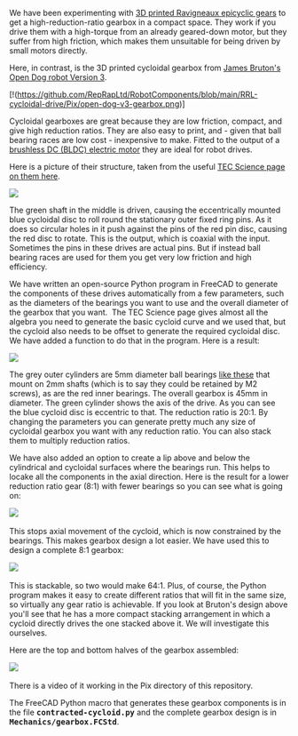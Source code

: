 We have been experimenting with [3D printed Ravigneaux epicyclic gears](https://reprapltd.com/printing-ravigneaux-epicyclic-gearboxes/) to get a high-reduction-ratio gearbox in a compact space. They work if you drive them with a high-torque from an already geared-down motor, but they suffer from high friction, which makes them unsuitable for being driven by small motors directly. 

Here, in contrast, is the 3D printed cycloidal gearbox from [James Bruton's Open Dog robot Version 3](https://www.youtube.com/watch?v=yXA_KeuYpCY). 

[!(https://github.com/RepRapLtd/RobotComponents/blob/main/RRL-cycloidal-drive/Pix/open-dog-v3-gearbox.png)]
  

Cycloidal gearboxes are great because they are low friction, compact, and give high reduction ratios. They are also easy to print, and - given that ball bearing races are low cost - inexpensive to make. Fitted to the output of a [brushless DC (BLDC) electric motor](https://reprapltd.com/3d-printed-electric-motor-some-assembly-required/) they are ideal for robot drives. 

Here is a picture of their structure, taken from the useful [TEC Science page on them here](https://www.tec-science.com/mechanical-power-transmission/planetary-gear/construction-of-the-cycloidal-disc/).

[![](https://reprapltd.com/wp-content/uploads/2021/10/en-cycloidal-drive-speed-reducer-operating-principle-assembly-1024x576.jpg)](https://reprapltd.com/wp-content/uploads/2021/10/en-cycloidal-drive-speed-reducer-operating-principle-assembly.jpg) 
 
The green shaft in the middle is driven, causing the eccentrically mounted blue cycloidal disc to roll round the stationary outer fixed ring pins. As it does so circular holes in it push against the pins of the red pin disc, causing the red disc to rotate. This is the output, which is coaxial with the input.  Sometimes the pins in these drives are actual pins. But if instead ball bearing races are used for them you get very low friction and high efficiency. 
 
We have written an open-source Python program in FreeCAD to generate the components of these drives automatically from a few parameters, such as the diameters of the bearings you want to use and the overall diameter of the gearbox that you want.  The TEC Science page gives almost all the algebra you need to generate the basic cycloid curve and we used that, but the cycloid also needs to be offset to generate the required cycloidal disc. We have added a function to do that in the program. Here is a result:
 
[![](https://reprapltd.com/wp-content/uploads/2021/10/cycloidal-drive3-1024x492.png)](https://reprapltd.com/wp-content/uploads/2021/10/cycloidal-drive3.png) 
  
The grey outer cylinders are 5mm diameter ball bearings [like these](https://www.amazon.co.uk/gp/product/B082PW27VY) that mount on 2mm shafts (which is to say they could be retained by M2 screws), as are the red inner bearings. The overall gearbox is 45mm in diameter. The green cylinder shows the axis of the drive. As you can see the blue cycloid disc is eccentric to that. The reduction ratio is 20:1. By changing the parameters you can generate pretty much any size of cycloidal gearbox you want with any reduction ratio. You can also stack them to multiply reduction ratios. 
  
We have also added an option to create a lip above and below the cylindrical and cycloidal surfaces where the bearings run. This helps to locake all the components in the axial direction. Here is the result for a lower reduction ratio gear (8:1) with fewer bearings so you can see what is going on:
  
[![](https://reprapltd.com/wp-content/uploads/2021/10/cycloidal-drive-lip.png)](https://reprapltd.com/wp-content/uploads/2021/10/cycloidal-drive-lip.png)  
   
This stops axial movement of the cycloid, which is now constrained by the bearings. This makes gearbox design a lot easier. We have used this to design a complete 8:1 gearbox:
    
[![](https://reprapltd.com/wp-content/uploads/2021/10/gearbox-cad.png)](https://reprapltd.com/wp-content/uploads/2021/10/gearbox-cad.png)   
     
This is stackable, so two would make 64:1. Plus, of course, the Python program makes it easy to create different ratios that will fit in the same size, so virtually any gear ratio is achievable. If you look at Bruton's design above you'll see that he has a more compact stacking arrangement in which a cycloid directly drives the one stacked above it. We will investigate this ourselves. 
     
Here are the top and bottom halves of the gearbox assembled: 
     
[![](https://reprapltd.com/wp-content/uploads/2021/10/gearbox-halves-1024x639.jpg)](https://reprapltd.com/wp-content/uploads/2021/10/gearbox-halves.jpg)   
     
There is a video of it working in the Pix directory of this repository. 
     
The FreeCAD Python macro that generates these gearbox components is in the file **<span style="font-family: 'andale mono', monospace;">contracted-cycloid.py</span>** and the complete gearbox design is in **<span style="font-family: 'andale mono', monospace;">Mechanics/gearbox.FCStd</span>**.

